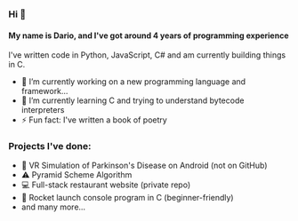 ### Hi 👋

#### My name is Dario, and I've got around 4 years of programming experience

I've written code in Python, JavaScript, C# and am currently building things in C.

- 🔭 I’m currently working on a new programming language and framework...
- 🌱 I’m currently learning C and trying to understand bytecode interpreters
- ⚡ Fun fact: I've written a book of poetry

### Projects I've done:

- 👾 VR Simulation of Parkinson's Disease on Android (not on GitHub)
- ⚠️ Pyramid Scheme Algorithm
- 💻 Full-stack restaurant website (private repo)
- 🚀 Rocket launch console program in C (beginner-friendly)
- and many more...
